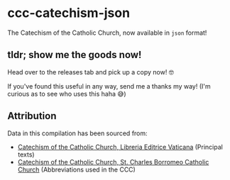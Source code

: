 # ccc-catechism-json

The Catechism of the Catholic Church, now available in `json` format!

## tldr; show me the goods now!

Head over to the releases tab and pick up a copy now! 🤓

If you've found this useful in any way, send me a thanks my way! (I'm curious as to see who uses this haha 😅)

## Attribution

Data in this compilation has been sourced from:

- [Catechism of the Catholic Church, Libreria Editrice Vaticana](http://www.vatican.va/archive/ENG0015/_INDEX.HTM) (Principal texts)
- [Catechism of the Catholic Church, St. Charles Borromeo Catholic Church](http://www.scborromeo.org/mobileccc/abbrev.htm) (Abbreviations used in the CCC)
